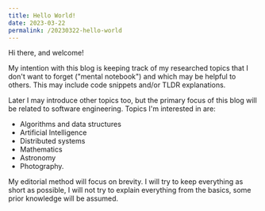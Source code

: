 ```yaml
---
title: Hello World!
date: 2023-03-22
permalink: /20230322-hello-world
---
```


Hi there, and welcome!

My intention with this blog is keeping track of my researched topics that I don't want to forget ("mental notebook") and which may be helpful to others. This may include code snippets and/or TLDR explanations.

Later I may introduce other topics too, but the primary focus of this blog will be related to software engineering. Topics I'm interested in are:
- Algorithms and data structures
- Artificial Intelligence
- Distributed systems
- Mathematics
- Astronomy
- Photography.

My editorial method will focus on brevity. I will try to keep everything as short as possible, I will not try to explain everything from the basics, some prior knowledge will be assumed.
